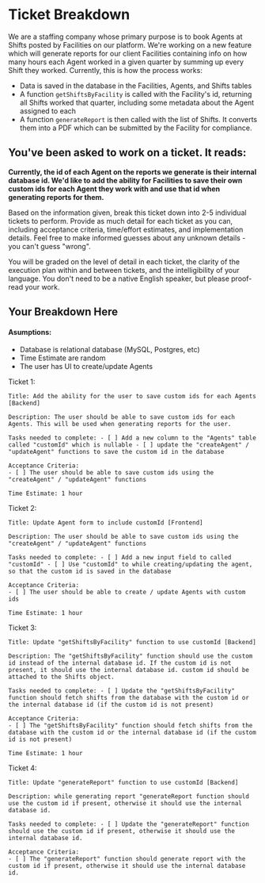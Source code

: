 # Ticket Breakdown

We are a staffing company whose primary purpose is to book Agents at Shifts posted by Facilities on our platform. We're working on a new feature which will generate reports for our client Facilities containing info on how many hours each Agent worked in a given quarter by summing up every Shift they worked. Currently, this is how the process works:

- Data is saved in the database in the Facilities, Agents, and Shifts tables
- A function `getShiftsByFacility` is called with the Facility's id, returning all Shifts worked that quarter, including some metadata about the Agent assigned to each
- A function `generateReport` is then called with the list of Shifts. It converts them into a PDF which can be submitted by the Facility for compliance.

## You've been asked to work on a ticket. It reads:

**Currently, the id of each Agent on the reports we generate is their internal database id. We'd like to add the ability for Facilities to save their own custom ids for each Agent they work with and use that id when generating reports for them.**

Based on the information given, break this ticket down into 2-5 individual tickets to perform. Provide as much detail for each ticket as you can, including acceptance criteria, time/effort estimates, and implementation details. Feel free to make informed guesses about any unknown details - you can't guess "wrong".

You will be graded on the level of detail in each ticket, the clarity of the execution plan within and between tickets, and the intelligibility of your language. You don't need to be a native English speaker, but please proof-read your work.

## Your Breakdown Here

#### Asumptions:

- Database is relational database (MySQL, Postgres, etc)
- Time Estimate are random
- The user has UI to create/update Agents

Ticket 1:

    Title: Add the ability for the user to save custom ids for each Agents [Backend]

    Description: The user should be able to save custom ids for each Agents. This will be used when generating reports for the user.

    Tasks needed to complete: - [ ] Add a new column to the "Agents" table called "customId" which is nullable - [ ] update the "createAgent" / "updateAgent" functions to save the custom id in the database

    Acceptance Criteria:
    - [ ] The user should be able to save custom ids using the "createAgent" / "updateAgent" functions

    Time Estimate: 1 hour

Ticket 2:

    Title: Update Agent form to include customId [Frontend]

    Description: The user should be able to save custom ids using the "createAgent" / "updateAgent" functions

    Tasks needed to complete: - [ ] Add a new input field to called "customId" - [ ] Use "customId" to while creating/updating the agent, so that the custom id is saved in the database

    Acceptance Criteria:
    - [ ] The user should be able to create / update Agents with custom ids

    Time Estimate: 1 hour

Ticket 3:

    Title: Update "getShiftsByFacility" function to use customId [Backend]

    Description: The "getShiftsByFacility" function should use the custom id instead of the internal database id. If the custom id is not present, it should use the internal database id. custom id should be attached to the Shifts object.

    Tasks needed to complete: - [ ] Update the "getShiftsByFacility" function should fetch shifts from the database with the custom id or the internal database id (if the custom id is not present)

    Acceptance Criteria:
    - [ ] The "getShiftsByFacility" function should fetch shifts from the database with the custom id or the internal database id (if the custom id is not present)

    Time Estimate: 1 hour

Ticket 4:

    Title: Update "generateReport" function to use customId [Backend]

    Description: while generating report "generateReport function should use the custom id if present, otherwise it should use the internal database id.

    Tasks needed to complete: - [ ] Update the "generateReport" function should use the custom id if present, otherwise it should use the internal database id.

    Acceptance Criteria:
    - [ ] The "generateReport" function should generate report with the custom id if present, otherwise it should use the internal database id.
